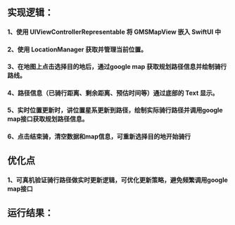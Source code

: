 
## 实现逻辑：
#### 1、使用 UIViewControllerRepresentable 将 GMSMapView 嵌入 SwiftUI 中
#### 2、使用 LocationManager 获取并管理当前位置。
#### 3、在地图上点击选择目的地后，通过google map 获取规划路径信息并绘制骑行路线。
#### 4、路径信息（已骑行距离、剩余距离、预估时间等）通过底部的 Text 显示。
#### 5、实时位置更新时，讲位置星系更新到路径，绘制实际骑行路径并调用google map接口获取规划路径信息。
#### 6、点击结束骑，清空数据和map信息，可重新选择目的地开始骑行

## 优化点
#### 1、可真机验证骑行路径做实时更新逻辑，可优化更新策略，避免频繁调用google map接口

## 运行结果：

